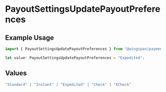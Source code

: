 # PayoutSettingsUpdatePayoutPreferences

## Example Usage

```typescript
import { PayoutSettingsUpdatePayoutPreferences } from "@wingspan/payments/sdk/models/shared";

let value: PayoutSettingsUpdatePayoutPreferences = "Expedited";
```

## Values

```typescript
"Standard" | "Instant" | "Expedited" | "Check" | "ECheck"
```